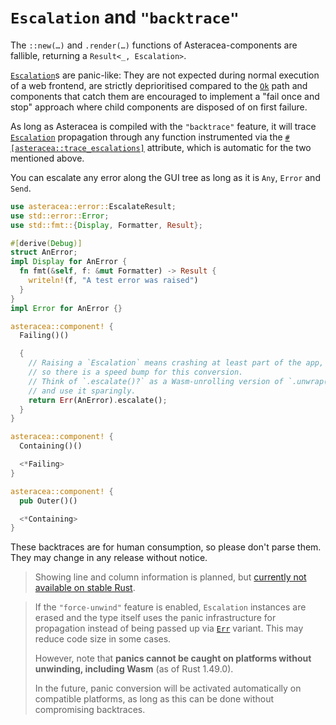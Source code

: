 # `Escalation` and `"backtrace"`

The `::new(…)` and `.render(…)` functions of Asteracea-components are fallible, returning a `Result<_, Escalation>`.

[`Escalation`]()s are panic-like: They are not expected during normal execution of a web frontend, are strictly deprioritised compared to the [`Ok`]() path and components that catch them are encouraged to implement a "fail once and stop" approach where child components are disposed of on first failure.

As long as Asteracea is compiled with the `"backtrace"` feature, it will trace [`Escalation`]() propagation through any function instrumented via the [`#[asteracea::trace_escalations]`]() attribute, which is automatic for the two mentioned above.

You can escalate any error along the GUI tree as long as it is `Any`, `Error` and `Send`.

```rust asteracea=Outer
use asteracea::error::EscalateResult;
use std::error::Error;
use std::fmt::{Display, Formatter, Result};

#[derive(Debug)]
struct AnError;
impl Display for AnError {
  fn fmt(&self, f: &mut Formatter) -> Result {
    writeln!(f, "A test error was raised")
  }
}
impl Error for AnError {}

asteracea::component! {
  Failing()()

  {
    // Raising a `Escalation` means crashing at least part of the app,
    // so there is a speed bump for this conversion.
    // Think of `.escalate()?` as a Wasm-unrolling version of `.unwrap()`
    // and use it sparingly.
    return Err(AnError).escalate();
  }
}

asteracea::component! {
  Containing()()

  <*Failing>
}

asteracea::component! {
  pub Outer()()

  <*Containing>
}
```

These backtraces are for human consumption, so please don't parse them. They may change in any release without notice.

> Showing line and column information is planned, but [currently not available on stable Rust](https://doc.rust-lang.org/stable/proc_macro/struct.LineColumn.html).

> If the `"force-unwind"` feature is enabled, `Escalation` instances are erased and the type itself uses the panic infrastructure for propagation instead of being passed up via [`Err`]() variant. This may reduce code size in some cases.
>
> However, note that **panics cannot be caught on platforms without unwinding, including Wasm** (as of Rust 1.49.0).
>
> In the future, panic conversion will be activated automatically on compatible platforms, as long as this can be done without compromising backtraces.
